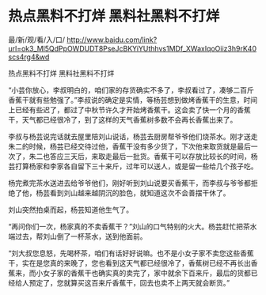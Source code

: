 # 热点黑料不打烊 黑料社黑料不打烊

最/新/观/看/入/口/ http://www.baidu.com/link?url=ok3_Ml5QdPpOWDUDT8PseJcBKYiYUthhvs1MDf_XWaxIqoOiiz3h9rK40scs4rg4&wd

热点黑料不打烊 黑料社黑料不打烊

“小芸你放心，李叔明白的，咱们家的存货确实不多了，李叔看过了，凑够二百斤香蕉干就有些勉强了。”李叔说的确定是实情，等杨芸想到做烤香蕉干的生意，时间上已经有些迟了，都过了中秋节许久才开始烤香蕉干。这会卖了快一个月的香蕉干，天气都已经很冷了，到了这样的天气香蕉树多数不会再长香蕉出来了。

李叔与杨芸说完话就去屋里陪刘山说话，杨芸去厨房帮爷爷他们烧茶水。刚才送走朱二的时候，杨芸已经交待过他，香蕉干没有多少货了，下次他来取货就是最后一次了，朱二也答应三天后，来取走最后一批货。香蕉干可以存放比较长的时间，杨芸打算杨家和李家各自留下三十来斤，过年可以送人，或是留一些给几个孩子吃。

杨完煮完茶水送进去给爷爷他们，刚好听到刘山说要买香蕉干，而李叔与爷爷都拒绝了他，杨芸看到刘山越来越阴沉的脸色，就知道这次不会善摆干休了。

刘山突然拍桌而起，杨芸知道他生气了。

“再问你们一次，杨家真的不卖香蕉干？”刘山的口气特别的火大。杨芸赶忙把茶水端过去，帮刘山倒了一杯茶水，送到他面前。

“刘大叔您息怒，先喝杯茶，咱们有话好好说嘛。也不是小女子家不卖您这些香蕉干，实在是您真的来晚了，您也看到这天气都已经很冷了，香蕉树已经不再长出香蕉来，而小女子家的香蕉干也确实真的卖完了，家中就余下百来斤，最后的货都已经给人预定了，您就算买这百来斤香蕉干，回去也卖不上两天就会断货。”
